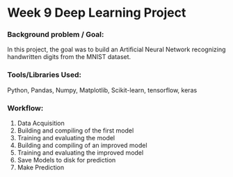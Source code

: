 # Week 9 Deep Learning Project
   
### Background problem / Goal:
In this project, the goal was to build an Artificial Neural Network recognizing handwritten digits from the MNIST dataset.

### Tools/Libraries Used: 
Python, Pandas, Numpy, Matplotlib, Scikit-learn, tensorflow, keras

### Workflow:
1. Data Acquisition
2. Building and compiling of the first model
3. Training and evaluating the model
4. Building and compiling of an improved model
5. Training and evaluating the improved model
6. Save Models to disk for prediction
7. Make Prediction
